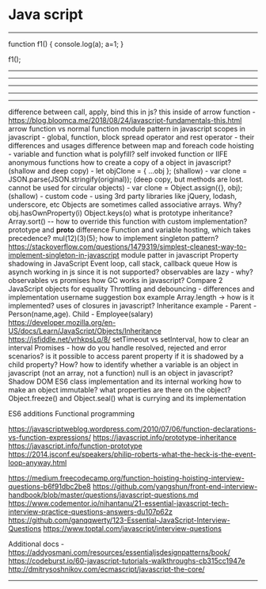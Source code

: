 
Java script
============

----------------------------

function f1() {
	console.log(a);
	a=1;
}

f1();

-----------------------------
-----------------------------
-----------------------------
-----------------------------
-----------------------------

difference between call, apply, bind
this in js? this inside of arrow function
	- https://blog.bloomca.me/2018/08/24/javascript-fundamentals-this.html
arrow function vs normal function
module pattern in javascript
scopes in javascript
	- global, function, block
spread operator and rest operator - their differences and usages
difference between map and foreach
code hoisting - variable and function
what is polyfill?
self invoked function or IIFE
anonymous functions
how to create a copy of a object in javascript? (shallow and deep copy)
	- let objClone = { ...obj }; (shallow)
	- var clone = JSON.parse(JSON.stringify(original)); (deep copy, but methods are lost. cannot be used for circular objects)
	- var clone = Object.assign({}, obj); (shallow)
	- custom code
	- using 3rd party libraries like jQuery, lodash, underscore, etc
Objects are sometimes called associative arrays. Why?
obj.hasOwnProperty(i)
Object.keys(o)
what is prototype inheritance?
Array.sort() -- how to override this function with custom implementation?
prototype and __proto__ difference
Function and variable hosting, which takes precedence?
mul(12)(3)(5);
how to implement singleton pattern?
	https://stackoverflow.com/questions/1479319/simplest-cleanest-way-to-implement-singleton-in-javascript
module patter in javascript
Property shadowing in JavaScript
Event loop, call stack, callback queue
How is asynch working in js since it is not supported?
observables are lazy - why?
observables vs promises
how GC works in javascript?
Compare 2 JavaScript objects for equality
Throttling and debouncing - differences and implementation
	username suggestion box example
Array.length -> how is it implemented?
uses of closures in javascript? 
Inheritance example - Parent - Person(name,age). Child - Employee(salary)
	https://developer.mozilla.org/en-US/docs/Learn/JavaScript/Objects/Inheritance
	https://jsfiddle.net/vrhkpsLq/8/
setTimeout vs setInterval, how to clear an interval
Promises - how do you handle resolved, rejected and error scenarios?
is it possible to access parent property if it is shadowed by a child property? How?
how to identify whether a variable is an object in javascript (not an array, not a function)
null is an object in javascript?
Shadow DOM
ES6 class implementation and its internal working
how to make an object immutable? what properties are there on the object?
Object.freeze() and Object.seal()
what is currying and its implementation

ES6 additions
Functional programming

https://javascriptweblog.wordpress.com/2010/07/06/function-declarations-vs-function-expressions/
https://javascript.info/prototype-inheritance
https://javascript.info/function-prototype
https://2014.jsconf.eu/speakers/philip-roberts-what-the-heck-is-the-event-loop-anyway.html

https://medium.freecodecamp.org/function-hoisting-hoisting-interview-questions-b6f91dbc2be8
https://github.com/yangshun/front-end-interview-handbook/blob/master/questions/javascript-questions.md
https://www.codementor.io/nihantanu/21-essential-javascript-tech-interview-practice-questions-answers-du107p62z
https://github.com/ganqqwerty/123-Essential-JavaScript-Interview-Questions
https://www.toptal.com/javascript/interview-questions


Additional docs -
https://addyosmani.com/resources/essentialjsdesignpatterns/book/
https://codeburst.io/60-javascript-tutorials-walkthroughs-cb315cc1947e
http://dmitrysoshnikov.com/ecmascript/javascript-the-core/

***********************************

